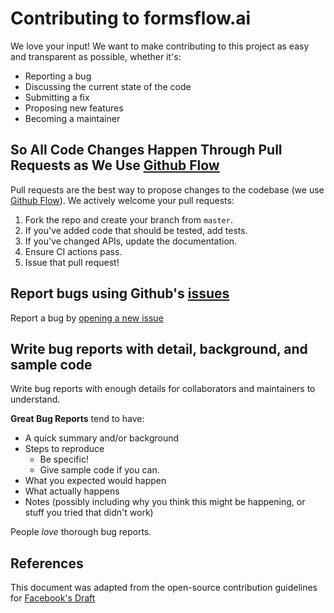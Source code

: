 # Contributing to formsflow.ai

We love your input! We want to make contributing to this project as easy and transparent as possible, whether it's:

- Reporting a bug
- Discussing the current state of the code
- Submitting a fix
- Proposing new features
- Becoming a maintainer


## So All Code Changes Happen Through Pull Requests as We Use [Github Flow](https://docs.github.com/en/get-started/quickstart/github-flow)
Pull requests are the best way to propose changes to the codebase (we use [Github Flow](https://docs.github.com/en/get-started/quickstart/github-flow)). We actively welcome your pull requests:

1. Fork the repo and create your branch from `master`.
2. If you've added code that should be tested, add tests.
3. If you've changed APIs, update the documentation.
4. Ensure CI actions pass.
5. Issue that pull request!


## Report bugs using Github's [issues](https://github.com/aot-technologies/forms-flow-ai/issues)
Report a bug by [opening a new issue]()

## Write bug reports with detail, background, and sample code
Write bug reports with enough details for collaborators and maintainers to understand.

**Great Bug Reports** tend to have:

- A quick summary and/or background
- Steps to reproduce
  - Be specific!
  - Give sample code if you can. 
- What you expected would happen
- What actually happens
- Notes (possibly including why you think this might be happening, or stuff you tried that didn't work)

People *love* thorough bug reports. 

## References
This document was adapted from the open-source contribution guidelines for [Facebook's Draft](https://github.com/facebook/draft-js/blob/main/CONTRIBUTING.md)